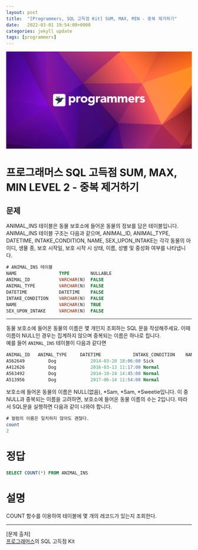 ```yaml
---
layout: post
title:  "[Programmers, SQL 고득점 Kit] SUM, MAX, MIN - 중복 제거하기"
date:   2022-03-01 19:54:00+0900
categories: jekyll update
tags: [programmers]
---
```


<p align="center"><img src="/assets/img/blog/정보/프로그래머스.png"></p>

# 프로그래머스 SQL 고득점 SUM, MAX, MIN LEVEL 2 - 중복 제거하기
## 문제
ANIMAL_INS 테이블은 동물 보호소에 들어온 동물의 정보를 담은 테이블입니다. ANIMAL_INS 테이블 구조는 다음과 같으며, ANIMAL_ID, ANIMAL_TYPE, DATETIME, INTAKE_CONDITION, NAME, SEX_UPON_INTAKE는 각각 동물의 아이디, 생물 종, 보호 시작일, 보호 시작 시 상태, 이름, 성별 및 중성화 여부를 나타냅니다.  

```sql
# ANIMAL_INS 테이블
NAME                TYPE        NULLABLE
ANIMAL_ID           VARCHAR(N)	FALSE
ANIMAL_TYPE         VARCHAR(N)	FALSE
DATETIME            DATETIME	FALSE
INTAKE_CONDITION    VARCHAR(N)	FALSE
NAME                VARCHAR(N)	TRUE
SEX_UPON_INTAKE     VARCHAR(N)	FALSE
```
  
---
  
동물 보호소에 들어온 동물의 이름은 몇 개인지 조회하는 SQL 문을 작성해주세요. 이때 이름이 NULL인 경우는 집계하지 않으며 중복되는 이름은 하나로 칩니다.  
예를 들어 `ANIMAL_INS` 테이블이 다음과 같다면  

```sql
ANIMAL_ID	ANIMAL_TYPE	    DATETIME	        INTAKE_CONDITION	NAME	    SEX_UPON_INTAKE
A562649	        Dog	            2014-03-20 18:06:00	Sick	                NULL	    Spayed Female
A412626	        Dog	            2016-03-13 11:17:00	Normal	                *Sam	    Neutered Male
A563492	        Dog	            2014-10-24 14:45:00	Normal	                *Sam	    Neutered Male
A513956	        Dog	            2017-06-14 11:54:00	Normal	                *Sweetie    Spayed Female
```

보호소에 들어온 동물의 이름은 NULL(없음), *Sam, *Sam, *Sweetie입니다. 이 중 NULL과 중복되는 이름을 고려하면, 보호소에 들어온 동물 이름의 수는 2입니다. 따라서 SQL문을 실행하면 다음과 같이 나와야 합니다.   

```sql
# 컬럼의 이름은 일치하지 않아도 괜찮다.
count
2
```


# 정답
```sql
SELECT COUNT(*) FROM ANIMAL_INS
```

# 설명
COUNT 함수를 이용하여 테이블에 몇 개의 레코드가 있는지 조회한다.  
  
  

---
[문제 출처]  
[프로그래머스](https://programmers.co.kr/)의 SQL 고득점 Kit  